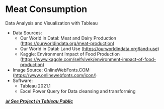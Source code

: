 # Meat Consumption
 Data Analysis and Visualization with Tableau
- Data Sources: 
  -  Our World in Datal: Meat and Dairy Production (https://ourworldindata.org/meat-production)
  -  Our World in Datal: Land Use (https://ourworldindata.org/land-use)
  -  Kaggle: Environment Impact of Food Production (https://www.kaggle.com/selfvivek/environment-impact-of-food-production)
- Image Source: OnlineWebFonts.COM (https://www.onlinewebfonts.com/icon/)
- Software:
  - Tableau 2021.1
  - Excel Power Query for Data cleansing and transforming

***[:bar_chart: See Project in Tableau Public](https://public.tableau.com/app/profile/helena.choi/viz/ChangesintheConsumptionProductionofMeat/Story1)***
